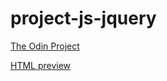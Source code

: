 # project-js-jquery
[The Odin Project](http://www.theodinproject.com/web-development-101/javascript-and-jquery?ref=lnav)

[HTML preview](http://htmlpreview.github.io/?https://github.com/ChoosingUsernameIsSoHard/project-js-jquery/blob/master/index.html)
